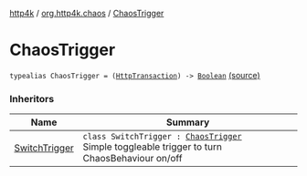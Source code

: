 [http4k](../index.md) / [org.http4k.chaos](index.md) / [ChaosTrigger](./-chaos-trigger.md)

# ChaosTrigger

`typealias ChaosTrigger = (`[`HttpTransaction`](../org.http4k.core/-http-transaction/index.md)`) -> `[`Boolean`](https://kotlinlang.org/api/latest/jvm/stdlib/kotlin/-boolean/index.html) [(source)](https://github.com/http4k/http4k/blob/master/http4k-testing-chaos/src/main/kotlin/org/http4k/chaos/ChaosTriggers.kt#L23)

### Inheritors

| Name | Summary |
|---|---|
| [SwitchTrigger](-switch-trigger/index.md) | `class SwitchTrigger : `[`ChaosTrigger`](./-chaos-trigger.md)<br>Simple toggleable trigger to turn ChaosBehaviour on/off |
